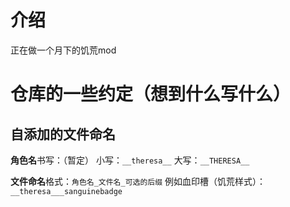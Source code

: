 # 介绍

正在做一个月下的饥荒mod

# 仓库的一些约定（想到什么写什么）

## 自添加的文件命名

**角色名**书写：（暂定）
小写：`__theresa__`
大写：`__THERESA__`

**文件命名**格式：`角色名_文件名_可选的后缀`
例如血印槽（饥荒样式）：`__theresa___sanguinebadge`

